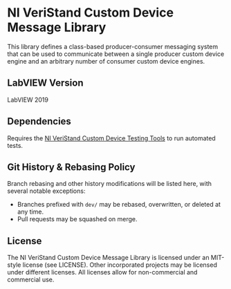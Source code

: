 # NI VeriStand Custom Device Message Library

This library defines a class-based producer-consumer messaging system that can be used to communicate between a single producer custom device engine and an arbitrary number of consumer custom device engines.

## LabVIEW Version
LabVIEW 2019

## Dependencies
Requires the [NI VeriStand Custom Device Testing Tools](https://github.com/ni/niveristand-custom-device-testing-tools) to run automated tests.

## Git History & Rebasing Policy
Branch rebasing and other history modifications will be listed here, with several notable exceptions:
- Branches prefixed with `dev/` may be rebased, overwritten, or deleted at any time.
- Pull requests may be squashed on merge.

## License

The NI VeriStand Custom Device Message Library is licensed under an MIT-style license (see LICENSE). Other incorporated projects may be licensed under different licenses. All licenses allow for non-commercial and commercial use.
